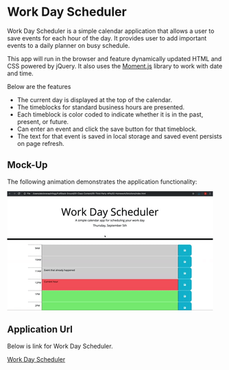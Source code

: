 # Work Day Scheduler

Work Day Scheduler is a simple calendar application that allows a user to save events for each hour of the day. It provides user to add important events to a daily planner on busy schedule.

This app will run in the browser and feature dynamically updated HTML and CSS powered by jQuery. It also uses the [Moment.js](https://momentjs.com/) library to work with date and time.

Below are the features
* The current day is displayed at the top of the calendar.
* The timeblocks for standard business hours are presented.
* Each timeblock is color coded to indicate whether it is in the past, present, or future.
* Can enter an event and click the save button for that timeblock.
* The text for that event is saved in local storage and saved event persists on page refresh.

## Mock-Up

The following animation demonstrates the application functionality:

![A user clicks on slots on the color-coded calendar and edits the events.](Assets/images/05-third-party-apis-homework-demo.gif)

## Application Url

Below is link for Work Day Scheduler.

[Work Day Scheduler](https://evs95.github.io/WorkDayScheduler/)